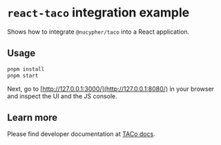 # `react-taco` integration example

Shows how to integrate `@nucypher/taco` into a React application.
## Usage

```bash
pnpm install
pnpm start
```

Next, go to [http://127.0.0.1:3000/](http://127.0.0.1:8080/) in your browser and
inspect the UI and the JS console.

## Learn more

Please find developer documentation at [TACo docs](https://docs.taco.build).
